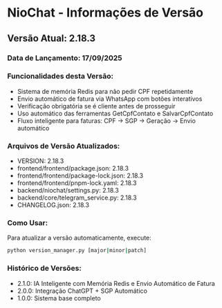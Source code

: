 # NioChat - Informações de Versão

## Versão Atual: 2.18.3

### Data de Lançamento: 17/09/2025

### Funcionalidades desta Versão:
- Sistema de memória Redis para não pedir CPF repetidamente
- Envio automático de fatura via WhatsApp com botões interativos
- Verificação obrigatória se é cliente antes de prosseguir
- Uso automático das ferramentas GetCpfContato e SalvarCpfContato
- Fluxo inteligente para faturas: CPF → SGP → Geração → Envio automático

### Arquivos de Versão Atualizados:
- VERSION: 2.18.3
- frontend/frontend/package.json: 2.18.3
- frontend/frontend/package-lock.json: 2.18.3
- frontend/frontend/pnpm-lock.yaml: 2.18.3
- backend/niochat/settings.py: 2.18.3
- backend/core/telegram_service.py: 2.18.3
- CHANGELOG.json: 2.18.3

### Como Usar:
Para atualizar a versão automaticamente, execute:
```bash
python version_manager.py [major|minor|patch]
```

### Histórico de Versões:
- 2.1.0: IA Inteligente com Memória Redis e Envio Automático de Fatura
- 2.0.0: Integração ChatGPT + SGP Automático
- 1.0.0: Sistema base completo
